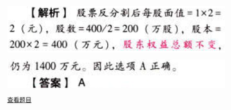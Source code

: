 ![](27c6b11748dd9b448d022495d2769ea1.png)

![](698ee4f56711430824aa6521e12f8eb7.png)

[查看题目](../C11股利分配、股票分割与股票回购.本章真题.md#8-题目)

